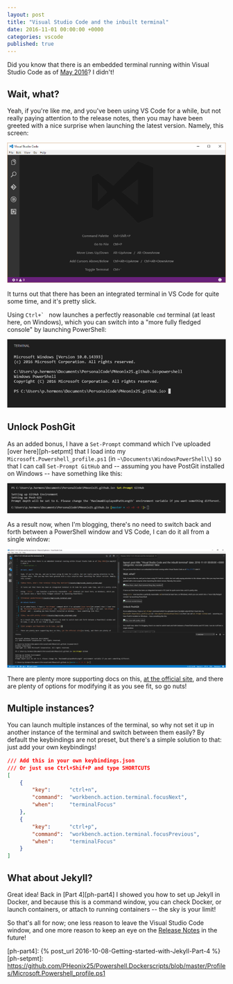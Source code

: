 ```yaml
---
layout: post
title: "Visual Studio Code and the inbuilt terminal"
date: 2016-11-01 00:00:00 +0000
categories: vscode
published: true
---
```


Did you know that there is an embedded terminal running within Visual Studio Code as of [May 2016][vs-may16]? I didn't!
<!--description-->

## Wait, what?

Yeah, if you're like me, and you've been using VS Code for a while, but not really paying attention to the release notes, then you may have been greeted with a nice surprise when launching the latest version. Namely, this screen:

[![Whoa there, what's that terminal thing they mention?][img-vs-ls]][img-vs-ls]

It turns out that there has been an integrated terminal in VS Code for quite some time, and it's pretty slick.

Using ``Ctrl+` `` now launches a perfectly reasonable `cmd` terminal (at least here, on Windows), which you can switch into a "more fully fledged console" by launching PowerShell:

[![Terminal wonderfulness][img-vs-tm]][img-vs-tm]

## Unlock PoshGit

As an added bonus, I have a `Set-Prompt` command which I've uploaded [over here][ph-setpmt] that I load into my `Microsoft.Powershell_profile.ps1` (in `~\Documents\WindowsPowerShell\`) so that I can call `Set-Prompt GitHub` and -- assuming you have PostGit installed on Windows -- have something like this:

[![Ooo, now with pretty colors][img-vs-pg]][img-vs-pg]

As a result now, when I'm blogging, there's no need to switch back and forth between a PowerShell window and VS Code, I can do it all from a single window:

[![Git prompts and Powershell in VS Code, yay!][img-vs-fw]][img-vs-fw]

There are plenty more supporting docs on this, [at the official site][vs-term], and there are plenty of options for modifying it as you see fit, so go nuts!

## Multiple instances?

You can launch multiple instances of the terminal, so why not set it up in another instance of the terminal and switch between them easily? By default the keybindings are not preset, but there's a simple solution to that: just add your own keybindings!

```json
/// Add this in your own keybindings.json 
/// Or just use Ctrl+Shif+P and type SHORTCUTS
[
    { 
        "key":      "ctrl+n",      
        "command":  "workbench.action.terminal.focusNext",
        "when":     "terminalFocus" 
    },
    { 
        "key":      "ctrl+p",
        "command":  "workbench.action.terminal.focusPrevious",
        "when":     "terminalFocus" 
    }
]
```

## What about Jekyll?

Great idea! Back in [Part 4][ph-part4] I showed you how to set up Jekyll in Docker, and because this is a command window, you can check Docker, or launch containers, or attach to running containers -- the sky is your limit!


So that's all for now; one less reason to leave the Visual Studio Code window, and one more reason to keep an eye on the [Release Notes][vs-relnts] in the future!



[ph-part4]:  {% post_url 2016-10-08-Getting-started-with-Jekyll-Part-4 %}
[ph-setpmt]: https://github.com/PHeonix25/Powershell.Dockerscripts/blob/master/Profiles/Microsoft.Powershell_profile.ps1

[img-vs-ls]: /assets/img/vscode_launch_screen.png
[img-vs-tm]: /assets/img/vscode_terminal.png
[img-vs-pg]: /assets/img/vscode_setprompt.png
[img-vs-fw]: /assets/img/vscode_fullwindow.png

[vs-may16]:  https://code.visualstudio.com/updates/May_2016#_integrated-terminal
[vs-term]:   https://code.visualstudio.com/docs/editor/integrated-terminal
[vs-relnts]: https://code.visualstudio.com/updates/